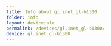 ```yaml
---
title: Info about gl.inet_gl-b1300
folder: info
layout: deviceinfo
permalink: /devices/gl.inet_gl-b1300/
device: gl.inet_gl-b1300
---
```

